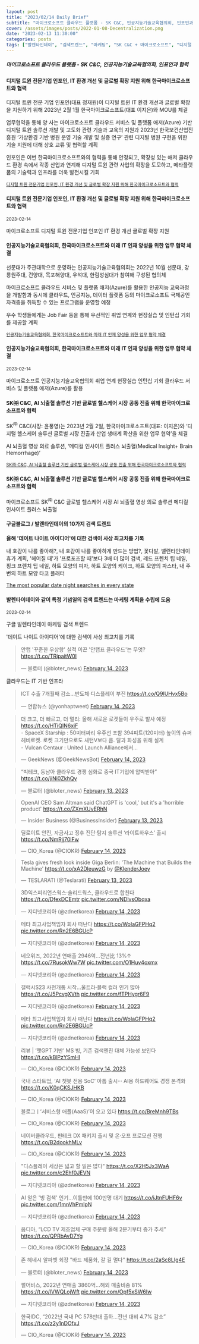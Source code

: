```yaml
---
layout: post
title: "2023/02/14 Daily Brief"
subtitle: "마이크로소프트 클라우드 플랫폼 - SK C&C, 인공지능기술교육협의회, 인포인과 협력"
cover: /assets/images/posts/2022-01-08-Decentralization.png
date: "2023-02-13 11:30:00"
categories: posts
tags: ["발렌타인데이", "검색트렌드", "마케팅", "SK C&C + 마이크로소프트", "디지털 헬스케어 솔루션", "디지털 트윈 전문기업 인포인", "마이크로소프트 애저(Azure)", "인공지능기술교육협의회"]
---
```


<div class="row">
    <div class="col mb-5">
        <h5>마이크로소프트 클라우드 플랫폼 - SK C&C, 인공지능기술교육협의회, 인포인과 협력</h5>
    </div>
</div>

<div class="row mb-3">
    <div class="col-xl-5 col-lg-12">
        <div class="card">
            <div class="card-body">
                <h4 class="card-title">
                    디지털 트윈 전문기업 인포인, IT 환경 개선 및 글로벌 확장 지원 위해 한국마이크로소프트와 협력
                </h4>
                <p class="card-text">
                    디지털 트윈 전문 기업 인포인(대표 정재원)이 디지털 트윈 IT 환경 개선과 글로벌 확장을 지원하기 위해 2023년 2월 1월 한국마이크로소프트(대표 이지은)와 MOU를 체결
                </p>
                <p class="card-text">
                    업무협약을 통해 양 사는 마이크로소프트 클라우드 서비스 및 플랫폼 애저(Azure) 기반 디지털 트윈 솔루션 개발 및 고도화 관련 기술과 교육의 지원과 2023년 한국보건산업진흥원 ‘가상환경 기반 병원 운영 기술 개발 및 실증 연구’ 관련 디지털 병원 구현을 위한 기술 지원에 대해 상호 교류 및 협력할 계획
                </p>
                <p class="card-text">
                    인포인은 이번 한국마이크로소프트와의 협력을 통해 안정되고, 확장성 있는 애저 클라우드 환경 속에서 각종 산업과 연계해 디지털 트윈 관련 사업의 확장을 도모하고, 메타플랫폼의 기술력과 인프라를 더욱 발전시킬 기회
                </p>
                <p class="card-text">
                    <small><a class="card-link" href="https://news.microsoft.com/ko-kr/2023/02/08/infoin-mr/">디지털 트윈 전문기업 인포인, IT 환경 개선 및 글로벌 확장 지원 위해 한국마이크로소프트와 협력</a></small>
                </p>
            </div>
        </div>
    </div>
    <div class="col-xl-7 col-lg-12 px-3 mt-3">
        <h4 class="mb-3">
            디지털 트윈 전문기업 인포인, IT 환경 개선 및 글로벌 확장 지원 위해 한국마이크로소프트와 협력
        </h4>
        <p class="mb-3">
            <small>2023-02-14</small>
        </p>
        <p class="mb-3">
            <span class="badge badge-outline-secondary">마이크로소프트</span>
            <span class="badge badge-outline-secondary">디지털 트윈 전문기업 인포인</span>
            <span class="badge badge-outline-secondary">IT 환경 개선</span>
            <span class="badge badge-outline-secondary">글로벌 확장 지원</span>
        </p>
    </div>
</div>

<div class="row mb-3">
    <div class="col-xl-5 col-lg-12">
        <div class="card">
            <div class="card-body">
                <h4 class="card-title">
                    인공지능기술교육협의회, 한국마이크로소프트와 미래 IT 인재 양성을 위한 업무 협약 체결
                </h4>
                <p class="card-text">
                    선문대가 주관대학으로 운영하는 인공지능기술교육협의회는 2022년 10월 선문대, 강릉원주대, 건양대, 목포해양대, 우석대, 한림성심대가 참여해 구성된 협의체
                </p>
                <p class="card-text">
                    마이크로소프트 클라우드 서비스 및 플랫폼 애저(Azure)를 활용한 인공지능 교육과정을 개발함과 동시에 클라우드, 인공지능, 데이터 플랫폼 등의 마이크로소프트 국제공인자격증을 취득할 수 있는 프로그램을 운영할 예정
                </p>
                <p class="card-text">
                    우수 학생들에게는 Job Fair 등을 통해 우선적인 취업 연계와 현장실습 및 인턴십 기회를 제공할 계획
                </p>
                <p class="card-text">
                    <small><a class="card-link" href="https://news.microsoft.com/ko-kr/2023/02/02/ai-skilling/">인공지능기술교육협의회, 한국마이크로소프트와 미래 IT 인재 양성을 위한 업무 협약 체결</a></small>
                </p>
            </div>
        </div>
    </div>
    <div class="col-xl-7 col-lg-12 px-3 mt-3">
        <h4 class="mb-3">
            인공지능기술교육협의회, 한국마이크로소프트와 미래 IT 인재 양성을 위한 업무 협약 체결
        </h4>
        <p class="mb-3">
            <small>2023-02-14</small>
        </p>
        <p class="mb-3">
            <span class="badge badge-outline-secondary">마이크로소프트</span>
            <span class="badge badge-outline-secondary">인공지능기술교육협의회</span>
            <span class="badge badge-outline-secondary">취업 연계</span>
            <span class="badge badge-outline-secondary">현장실습</span>
            <span class="badge badge-outline-secondary">인턴십 기회</span>
            <span class="badge badge-outline-secondary">클라우드 서비스 및 플랫폼 애저(Azure)를 활용</span>
        </p>
    </div>
</div>

<div class="row mb-3">
    <div class="col-xl-5 col-lg-12">
        <div class="card">
            <div class="card-body">
                <h4 class="card-title">SK㈜ C&C, AI 뇌출혈 솔루션 기반 글로벌 헬스케어 시장 공동 진출 위해 한국마이크로소프트와 협력</h4>
                <p class="card-text">
                    SK<sup>㈜</sup> C&C(사장: 윤풍영)는 2023년 2월 2일, 한국마이크로소프트(대표: 이지은)와 ‘디지털 헬스케어 솔루션 글로벌 시장 진출과 산업 생태계 확산을 위한 업무 협약’을 체결
                </p>
                <p class="card-text">
                    AI 뇌출혈 영상 의료 솔루션, ‘메디컬 인사이트 플러스 뇌출혈(Medical Insight+ Brain Hemorrhage)’
                </p>
                <p class="card-text">
                    <small><a class="card-link" href="https://news.microsoft.com/ko-kr/2023/02/02/skcc-ai/">SK㈜ C&C, AI 뇌출혈 솔루션 기반 글로벌 헬스케어 시장 공동 진출 위해 한국마이크로소프트와 협력</a></small>
                </p>
            </div>
        </div>
    </div>
    <div class="col-xl-7 col-lg-12 px-3 mt-3">
        <h4 class="mb-3">
            SK㈜ C&C, AI 뇌출혈 솔루션 기반 글로벌 헬스케어 시장 공동 진출 위해 한국마이크로소프트와 협력
        </h4>
        <p class="mb-3">
            <span class="badge badge-outline-secondary">마이크로소프트</span>
            <span class="badge badge-outline-secondary">SK<sup>㈜</sup> C&C</span>
            <span class="badge badge-outline-secondary">글로벌 헬스케어 시장</span>
            <span class="badge badge-outline-secondary">AI 뇌출혈 영상 의료 솔루션</span>
            <span class="badge badge-outline-secondary">메디컬 인사이트 플러스 뇌출혈</span>
        </p>
    </div>
</div>

<div class="row mb-3">
    <div class="col-xl-5 col-lg-12">
        <div class="card">
            <div class="card-body">
                <h4 class="card-title">구글블로그 / 발렌타인데이의 10가지 검색 트렌드</h4>
                <p class="card-text">
                    <b>올해 '데이트 나이트 아이디어'에 대한 검색이 사상 최고치를 기록</b>
                </p>
                <p class="card-text">
                    내 호감이 나를 좋아해?, 내 호감이 나를 좋아하게 만드는 방법?, 꽃다발, 밸런타인데이 휴가 계획, '헤어질 때'가 '프로포즈할 때'보다 3배 더 많이 검색, 레드 프렌치 팁 네일, 핑크 프렌치 팁 네일, 하트 모양의 피자, 하트 모양의 케이크, 하트 모양의 파스타, 내 주변의 하트 모양 타코 플래터
                </p>
                <a class="card-link" href="https://blog.google/products/search/valentines-day-google-search-trends/">The most popular date night searches in every state</a>
            </div>
        </div>
    </div>
    <div class="col-xl-7 col-lg-12 px-3 mt-3">
        <h4 class="mb-3">
            발렌타이데이와 같이 특정 기념일의 검색 트렌드는 마케팅 계획을 수립에 도움
        </h4>
        <p class="mb-3">
            <small>2023-02-14</small>
        </p>
        <p class="mb-3">
            <span class="badge badge-outline-secondary">구글</span>
            <span class="badge badge-outline-secondary">발렌타인데이</span>
            <span class="badge badge-outline-secondary">마케팅</span>
            <span class="badge badge-outline-secondary">검색</span>
            <span class="badge badge-outline-secondary">트렌드</span>
        </p>
        <p class="mb-3">
            '데이트 나이트 아이디어'에 대한 검색이 사상 최고치를 기록
        </p>
    </div>
</div>

<div class="row mb-3">
    <div class="col-xl-5 col-lg-12">
        <blockquote class="twitter-tweet"><p lang="ko" dir="ltr">안랩 &#39;꾸준한 우상향&#39; 실적 이끈 &#39;안랩표 클라우드&#39;는 무엇? <a href="https://t.co/TRipaitW0I">https://t.co/TRipaitW0I</a></p>&mdash; 블로터 (@bloter_news) <a href="https://twitter.com/bloter_news/status/1625320429392134144?ref_src=twsrc%5Etfw">February 14, 2023</a></blockquote>
    </div>
    <div class="col-xl-7 col-lg-12 px-3 mt-3">
        <p>클라우드는 IT 기반 인프라</p>
    </div>
</div>
<div class="row mb-3">
    <div class="col-xl-5 col-lg-12">
        <blockquote class="twitter-tweet"><p lang="ko" dir="ltr">ICT 수출 7개월째 감소…반도체·디스플레이 부진 <a href="https://t.co/Q9lUHvx5Bo">https://t.co/Q9lUHvx5Bo</a></p>&mdash; 연합뉴스 (@yonhaptweet) <a href="https://twitter.com/yonhaptweet/status/1625321069879136258?ref_src=twsrc%5Etfw">February 14, 2023</a></blockquote>
    </div>
    <div class="col-xl-7 col-lg-12 px-3 mt-3">
    </div>
</div>
<div class="row mb-3">
    <div class="col-xl-5 col-lg-12">
        <blockquote class="twitter-tweet"><p lang="ko" dir="ltr">더 크고, 더 빠르고, 더 멀리: 올해 새로운 로켓들이 우주로 발사 예정 <a href="https://t.co/HTiQIN6xiF">https://t.co/HTiQIN6xiF</a> <br>- SpaceX Starship : 50미터짜리 우주선 포함 394피트(120미터) 높이의 슈퍼헤비로켓. 로켓 크기만으로도 새턴V보다 큼. 달과 화성을 위해 설계 <br>- Vulcan Centaur : United Launch Alliance에서...</p>&mdash; GeekNews (@GeekNewsBot) <a href="https://twitter.com/GeekNewsBot/status/1625314899424583680?ref_src=twsrc%5Etfw">February 14, 2023</a></blockquote>
    </div>
    <div class="col-xl-7 col-lg-12 px-3 mt-3">
    </div>
</div>
<div class="row mb-3">
    <div class="col-xl-5 col-lg-12">
        <blockquote class="twitter-tweet"><p lang="ko" dir="ltr">“빅테크, 동남아 클라우드 경쟁 심화로 중국 IT기업에 압박받아” <a href="https://t.co/jiNi0ZkhQy">https://t.co/jiNi0ZkhQy</a></p>&mdash; 블로터 (@bloter_news) <a href="https://twitter.com/bloter_news/status/1625277647017353217?ref_src=twsrc%5Etfw">February 13, 2023</a></blockquote>
    </div>
    <div class="col-xl-7 col-lg-12 px-3 mt-3">
    </div>
</div>
<div class="row mb-3">
    <div class="col-xl-5 col-lg-12">
        <blockquote class="twitter-tweet"><p lang="en" dir="ltr">OpenAI CEO Sam Altman said ChatGPT is &#39;cool,&#39; but it&#39;s a &#39;horrible product&#39; <a href="https://t.co/ZXmXUvERhN">https://t.co/ZXmXUvERhN</a></p>&mdash; Insider Business (@BusinessInsider) <a href="https://twitter.com/BusinessInsider/status/1625263517866549253?ref_src=twsrc%5Etfw">February 13, 2023</a></blockquote>
    </div>
    <div class="col-xl-7 col-lg-12 px-3 mt-3">
    </div>
</div>
<div class="row mb-3">
    <div class="col-xl-5 col-lg-12">
        <blockquote class="twitter-tweet"><p lang="ko" dir="ltr">딜로이트 안진, 자금사고 징후 진단·탐지 솔루션 ‘라이트하우스’ 출시 <a href="https://t.co/NmRjj70lFw">https://t.co/NmRjj70lFw</a></p>&mdash; CIO_Korea (@CIOKR) <a href="https://twitter.com/CIOKR/status/1625311030174703616?ref_src=twsrc%5Etfw">February 14, 2023</a></blockquote>
    </div>
    <div class="col-xl-7 col-lg-12 px-3 mt-3">
    </div>
</div>
<div class="row mb-3">
    <div class="col-xl-5 col-lg-12">
        <blockquote class="twitter-tweet"><p lang="en" dir="ltr">Tesla gives fresh look inside Giga Berlin: &#39;The Machine that Builds the Machine&#39; <a href="https://t.co/xA2DleuwzG">https://t.co/xA2DleuwzG</a> by <a href="https://twitter.com/KlenderJoey?ref_src=twsrc%5Etfw">@KlenderJoey</a></p>&mdash; TESLARATI (@Teslarati) <a href="https://twitter.com/Teslarati/status/1625252563162394660?ref_src=twsrc%5Etfw">February 13, 2023</a></blockquote>
    </div>
    <div class="col-xl-7 col-lg-12 px-3 mt-3">
    </div>
</div>
<div class="row mb-3">
    <div class="col-xl-5 col-lg-12">
        <blockquote class="twitter-tweet"><p lang="ko" dir="ltr">3D익스피리언스웍스·솔리드웍스, 클라우드로 합친다 <a href="https://t.co/DfexDCEmtr">https://t.co/DfexDCEmtr</a> <a href="https://t.co/NDlvsObqxa">pic.twitter.com/NDlvsObqxa</a></p>&mdash; 지디넷코리아 (@zdnetkorea) <a href="https://twitter.com/zdnetkorea/status/1625285012991143937?ref_src=twsrc%5Etfw">February 14, 2023</a></blockquote>
    </div>
    <div class="col-xl-7 col-lg-12 px-3 mt-3">
    </div>
</div>
<div class="row mb-3">
    <div class="col-xl-5 col-lg-12">
        <blockquote class="twitter-tweet"><p lang="ko" dir="ltr">메타 최고사업책임자 회사 떠난다 <a href="https://t.co/WoIaGFPHq2">https://t.co/WoIaGFPHq2</a> <a href="https://t.co/Rn2E6BGUcP">pic.twitter.com/Rn2E6BGUcP</a></p>&mdash; 지디넷코리아 (@zdnetkorea) <a href="https://twitter.com/zdnetkorea/status/1625285003222581248?ref_src=twsrc%5Etfw">February 14, 2023</a></blockquote>
    </div>
    <div class="col-xl-7 col-lg-12 px-3 mt-3">
    </div>
</div>
<div class="row mb-3">
    <div class="col-xl-5 col-lg-12">
        <blockquote class="twitter-tweet"><p lang="ko" dir="ltr">네오위즈, 2022년 연매출 2946억...전년比 13%↑ <a href="https://t.co/7RusokWw7W">https://t.co/7RusokWw7W</a> <a href="https://t.co/O1Huv4oxmx">pic.twitter.com/O1Huv4oxmx</a></p>&mdash; 지디넷코리아 (@zdnetkorea) <a href="https://twitter.com/zdnetkorea/status/1625299324031897602?ref_src=twsrc%5Etfw">February 14, 2023</a></blockquote>
    </div>
    <div class="col-xl-7 col-lg-12 px-3 mt-3">
    </div>
</div>
<div class="row mb-3">
    <div class="col-xl-5 col-lg-12">
        <blockquote class="twitter-tweet"><p lang="ko" dir="ltr">갤럭시S23 사전개통 시작…울트라·블랙 컬러 인기 많아 <a href="https://t.co/J5PcvgXVth">https://t.co/J5PcvgXVth</a> <a href="https://t.co/fTPHygr6F9">pic.twitter.com/fTPHygr6F9</a></p>&mdash; 지디넷코리아 (@zdnetkorea) <a href="https://twitter.com/zdnetkorea/status/1625299334651858944?ref_src=twsrc%5Etfw">February 14, 2023</a></blockquote>
    </div>
    <div class="col-xl-7 col-lg-12 px-3 mt-3">
    </div>
</div>
<div class="row mb-3">
    <div class="col-xl-5 col-lg-12">
        <blockquote class="twitter-tweet"><p lang="ko" dir="ltr">메타 최고사업책임자 회사 떠난다 <a href="https://t.co/WoIaGFPHq2">https://t.co/WoIaGFPHq2</a> <a href="https://t.co/Rn2E6BGUcP">pic.twitter.com/Rn2E6BGUcP</a></p>&mdash; 지디넷코리아 (@zdnetkorea) <a href="https://twitter.com/zdnetkorea/status/1625285003222581248?ref_src=twsrc%5Etfw">February 14, 2023</a></blockquote>
    </div>
    <div class="col-xl-7 col-lg-12 px-3 mt-3">
    </div>
</div>
<div class="row mb-3">
    <div class="col-xl-5 col-lg-12">
        <blockquote class="twitter-tweet"><p lang="ko" dir="ltr">리뷰 | ‘챗GPT 기반’ MS 빙, 기존 검색엔진 대체 가능성 보인다 <a href="https://t.co/kBlPzYSmHI">https://t.co/kBlPzYSmHI</a></p>&mdash; CIO_Korea (@CIOKR) <a href="https://twitter.com/CIOKR/status/1625311023870664712?ref_src=twsrc%5Etfw">February 14, 2023</a></blockquote>
    </div>
    <div class="col-xl-7 col-lg-12 px-3 mt-3">
    </div>
</div>
<div class="row mb-3">
    <div class="col-xl-5 col-lg-12">
        <blockquote class="twitter-tweet"><p lang="ko" dir="ltr">국내 스타트업, ‘AI 챗봇 전용 SoC’ 아톰 출시··· AI용 하드웨어도 경쟁 본격화 <a href="https://t.co/K0qCKSJHKB">https://t.co/K0qCKSJHKB</a></p>&mdash; CIO_Korea (@CIOKR) <a href="https://twitter.com/CIOKR/status/1625311036667559936?ref_src=twsrc%5Etfw">February 14, 2023</a></blockquote>
    </div>
    <div class="col-xl-7 col-lg-12 px-3 mt-3">
    </div>
</div>
<div class="row mb-3">
    <div class="col-xl-5 col-lg-12">
        <blockquote class="twitter-tweet"><p lang="ko" dir="ltr">블로그ㅣ‘서비스형 애플(AaaS)’이 오고 있다  <a href="https://t.co/BreMnh9TBs">https://t.co/BreMnh9TBs</a></p>&mdash; CIO_Korea (@CIOKR) <a href="https://twitter.com/CIOKR/status/1625311032250884096?ref_src=twsrc%5Etfw">February 14, 2023</a></blockquote>
    </div>
    <div class="col-xl-7 col-lg-12 px-3 mt-3">
    </div>
</div>
<div class="row mb-3">
    <div class="col-xl-5 col-lg-12">
        <blockquote class="twitter-tweet"><p lang="ko" dir="ltr">네이버클라우드, 핀테크 DX 패키지 출시 및 온·오프 프로모션 진행 <a href="https://t.co/B2dookhMLv">https://t.co/B2dookhMLv</a></p>&mdash; CIO_Korea (@CIOKR) <a href="https://twitter.com/CIOKR/status/1625311034486493185?ref_src=twsrc%5Etfw">February 14, 2023</a></blockquote>
    </div>
    <div class="col-xl-7 col-lg-12 px-3 mt-3">
    </div>
</div>
<div class="row mb-3">
    <div class="col-xl-5 col-lg-12">
        <blockquote class="twitter-tweet"><p lang="ko" dir="ltr">&quot;디스플레이 세상은 넓고 할 일은 많다&quot; <a href="https://t.co/X2H5Jx3WaA">https://t.co/X2H5Jx3WaA</a> <a href="https://t.co/c2Ehf0JEVN">pic.twitter.com/c2Ehf0JEVN</a></p>&mdash; 지디넷코리아 (@zdnetkorea) <a href="https://twitter.com/zdnetkorea/status/1625306608984264704?ref_src=twsrc%5Etfw">February 14, 2023</a></blockquote>
    </div>
    <div class="col-xl-7 col-lg-12 px-3 mt-3">
    </div>
</div>
<div class="row mb-3">
    <div class="col-xl-5 col-lg-12">
        <blockquote class="twitter-tweet"><p lang="ko" dir="ltr">AI 얻은 &#39;빙 검색&#39; 인기…이틀만에 100만명 대기 <a href="https://t.co/iJtnFUHF6v">https://t.co/iJtnFUHF6v</a> <a href="https://t.co/1mnVhPmIpN">pic.twitter.com/1mnVhPmIpN</a></p>&mdash; 지디넷코리아 (@zdnetkorea) <a href="https://twitter.com/zdnetkorea/status/1625292269095124992?ref_src=twsrc%5Etfw">February 14, 2023</a></blockquote>
    </div>
    <div class="col-xl-7 col-lg-12 px-3 mt-3">
    </div>
</div>
<div class="row mb-3">
    <div class="col-xl-5 col-lg-12">
        <blockquote class="twitter-tweet"><p lang="ko" dir="ltr">옴디아, “LCD TV 제조업체 구매 주문량 올해 2분기부터 증가 추세” <a href="https://t.co/QPRbAvD7Yg">https://t.co/QPRbAvD7Yg</a></p>&mdash; CIO_Korea (@CIOKR) <a href="https://twitter.com/CIOKR/status/1625311040845099008?ref_src=twsrc%5Etfw">February 14, 2023</a></blockquote>
    </div>
    <div class="col-xl-7 col-lg-12 px-3 mt-3">
    </div>
</div>
<div class="row mb-3">
    <div class="col-xl-5 col-lg-12">
        <blockquote class="twitter-tweet"><p lang="ko" dir="ltr">존 헤네시 알파벳 회장 &quot;바드 제품화, 갈 길 멀다&quot; <a href="https://t.co/2aSc8LIg4E">https://t.co/2aSc8LIg4E</a></p>&mdash; 블로터 (@bloter_news) <a href="https://twitter.com/bloter_news/status/1625297530975293440?ref_src=twsrc%5Etfw">February 14, 2023</a></blockquote>
    </div>
    <div class="col-xl-7 col-lg-12 px-3 mt-3">
    </div>
</div>
<div class="row mb-3">
    <div class="col-xl-5 col-lg-12">
        <blockquote class="twitter-tweet"><p lang="ko" dir="ltr">펄어비스, 2022년 연매출 3860억...해외 매출비중 81% <a href="https://t.co/lVWQLojWft">https://t.co/lVWQLojWft</a> <a href="https://t.co/Opf5xSW6Iw">pic.twitter.com/Opf5xSW6Iw</a></p>&mdash; 지디넷코리아 (@zdnetkorea) <a href="https://twitter.com/zdnetkorea/status/1625284983794577408?ref_src=twsrc%5Etfw">February 14, 2023</a></blockquote>
    </div>
    <div class="col-xl-7 col-lg-12 px-3 mt-3">
    </div>
</div>
<div class="row mb-3">
    <div class="col-xl-5 col-lg-12">
        <blockquote class="twitter-tweet"><p lang="ko" dir="ltr">한국IDC, “2022년 국내 PC 578만대 출하…전년 대비 4.7% 감소” <a href="https://t.co/z2y1nDOfxJ">https://t.co/z2y1nDOfxJ</a></p>&mdash; CIO_Korea (@CIOKR) <a href="https://twitter.com/CIOKR/status/1625311026710298624?ref_src=twsrc%5Etfw">February 14, 2023</a></blockquote>
    </div>
    <div class="col-xl-7 col-lg-12 px-3 mt-3">
    </div>
</div>

